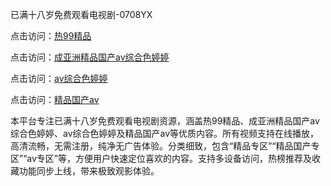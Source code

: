 已满十八岁免费观看电视剧-0708YX

点击访问：<a href="https://heiliaoga6s9v.pages.dev">热99精品</a>

点击访问：<a href="https://heiliaoow5kzm.pages.dev">成亚洲精品国产av综合色婷婷</a>

点击访问：<a href="https://heiliao2dmwwy.pages.dev">av综合色婷婷</a>

点击访问：<a href="https://heiliaoll4qsx.pages.dev">精品国产av</a>

本平台专注已满十八岁免费观看电视剧资源，涵盖热99精品、成亚洲精品国产av综合色婷婷、av综合色婷婷及精品国产av等优质内容。所有视频支持在线播放，高清流畅，无需注册，纯净无广告体验。分类细致，包含“精品专区”“精品国产专区”“av专区”等，方便用户快速定位喜欢的内容。支持多设备访问，热榜推荐及收藏功能同步上线，带来极致观影体验。

<span style="display:none;">[Canonical link](https://github.com/bon20250708/sp75 ）</span>
